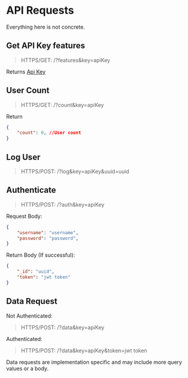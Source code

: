 # API Requests

Everything here is not concrete.

## Get API Key features

> HTTPS/GET: /?features&key=apiKey

Returns [Api Key](DB.md#api-key)

## User Count

> HTTPS/GET: /?count&key=apiKey

Return

```json
{
    "count": 0, //User count
}
```

## Log User

> HTTPS/POST: /?log&key=apiKey&uuid=uuid

## Authenticate

> HTTPS/POST: /?auth&key=apiKey

Request Body:

```json
{
    "username": "username",
    "password": "password",
}
```

Return Body (If successful):

```json
{
    "_id": "uuid",
    "token": "jwt token"
}
```

## Data Request

Not Authenticated:

> HTTPS/POST: /?data&key=apiKey

Authenticated:

> HTTPS/POST: /?data&key=apiKey&token=jwt token

Data requests are implementation specific and may include more query values or a body.
